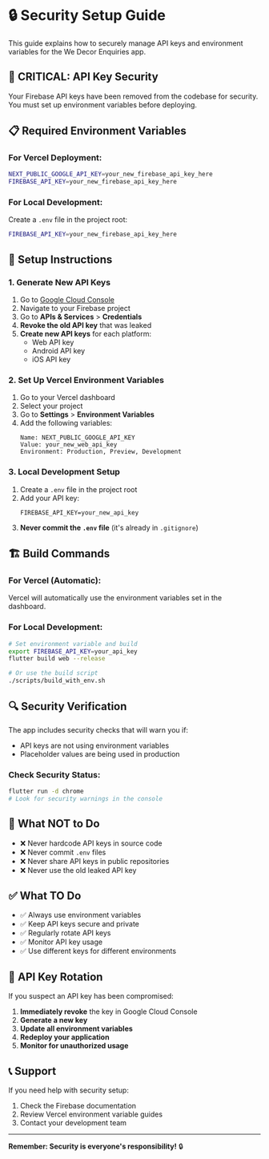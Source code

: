 # 🔒 Security Setup Guide

This guide explains how to securely manage API keys and environment variables for the We Decor Enquiries app.

## 🚨 **CRITICAL: API Key Security**

Your Firebase API keys have been removed from the codebase for security. You must set up environment variables before deploying.

## 📋 **Required Environment Variables**

### For Vercel Deployment:
```bash
NEXT_PUBLIC_GOOGLE_API_KEY=your_new_firebase_api_key_here
FIREBASE_API_KEY=your_new_firebase_api_key_here
```

### For Local Development:
Create a `.env` file in the project root:
```bash
FIREBASE_API_KEY=your_new_firebase_api_key_here
```

## 🔧 **Setup Instructions**

### 1. Generate New API Keys

1. Go to [Google Cloud Console](https://console.cloud.google.com/)
2. Navigate to your Firebase project
3. Go to **APIs & Services** > **Credentials**
4. **Revoke the old API key** that was leaked
5. **Create new API keys** for each platform:
   - Web API key
   - Android API key
   - iOS API key

### 2. Set Up Vercel Environment Variables

1. Go to your Vercel dashboard
2. Select your project
3. Go to **Settings** > **Environment Variables**
4. Add the following variables:
   ```
   Name: NEXT_PUBLIC_GOOGLE_API_KEY
   Value: your_new_web_api_key
   Environment: Production, Preview, Development
   ```

### 3. Local Development Setup

1. Create a `.env` file in the project root
2. Add your API key:
   ```
   FIREBASE_API_KEY=your_new_api_key
   ```
3. **Never commit the `.env` file** (it's already in `.gitignore`)

## 🏗️ **Build Commands**

### For Vercel (Automatic):
Vercel will automatically use the environment variables set in the dashboard.

### For Local Development:
```bash
# Set environment variable and build
export FIREBASE_API_KEY=your_api_key
flutter build web --release

# Or use the build script
./scripts/build_with_env.sh
```

## 🔍 **Security Verification**

The app includes security checks that will warn you if:
- API keys are not using environment variables
- Placeholder values are being used in production

### Check Security Status:
```bash
flutter run -d chrome
# Look for security warnings in the console
```

## 🚫 **What NOT to Do**

- ❌ Never hardcode API keys in source code
- ❌ Never commit `.env` files
- ❌ Never share API keys in public repositories
- ❌ Never use the old leaked API key

## ✅ **What TO Do**

- ✅ Always use environment variables
- ✅ Keep API keys secure and private
- ✅ Regularly rotate API keys
- ✅ Monitor API key usage
- ✅ Use different keys for different environments

## 🔄 **API Key Rotation**

If you suspect an API key has been compromised:

1. **Immediately revoke** the key in Google Cloud Console
2. **Generate a new key**
3. **Update all environment variables**
4. **Redeploy your application**
5. **Monitor for unauthorized usage**

## 📞 **Support**

If you need help with security setup:
1. Check the Firebase documentation
2. Review Vercel environment variable guides
3. Contact your development team

---

**Remember: Security is everyone's responsibility!** 🔒 